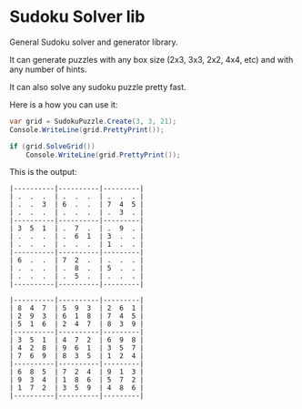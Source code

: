 # Sudoku Solver lib

General Sudoku solver and generator library.

It can generate puzzles with any box size (2x3, 3x3, 2x2, 4x4, etc) and with any number of hints.

It can also solve any sudoku puzzle pretty fast.

Here is a how you can use it:

```csharp
var grid = SudokuPuzzle.Create(3, 3, 21);
Console.WriteLine(grid.PrettyPrint());

if (grid.SolveGrid())
    Console.WriteLine(grid.PrettyPrint());
```
This is the output:
```
|----------|----------|---------|
| .  .  .  | .  .  .  | .  .  . |
| .  .  3  | 6  .  .  | 7  4  5 |
| .  .  .  | .  .  .  | .  3  . |
|----------|----------|---------|
| 3  5  1  | .  7  .  | .  9  . |
| .  .  .  | .  6  1  | 3  .  . |
| .  .  .  | .  .  .  | 1  .  . |
|----------|----------|---------|
| 6  .  .  | 7  2  .  | .  .  . |
| .  .  .  | .  8  .  | 5  .  . |
| .  .  .  | .  5  .  | .  .  . |
|----------|----------|---------|

|----------|----------|---------|
| 8  4  7  | 5  9  3  | 2  6  1 |
| 2  9  3  | 6  1  8  | 7  4  5 |
| 5  1  6  | 2  4  7  | 8  3  9 |
|----------|----------|---------|
| 3  5  1  | 4  7  2  | 6  9  8 |
| 4  2  8  | 9  6  1  | 3  5  7 |
| 7  6  9  | 8  3  5  | 1  2  4 |
|----------|----------|---------|
| 6  8  5  | 7  2  4  | 9  1  3 |
| 9  3  4  | 1  8  6  | 5  7  2 |
| 1  7  2  | 3  5  9  | 4  8  6 |
|----------|----------|---------|
```
